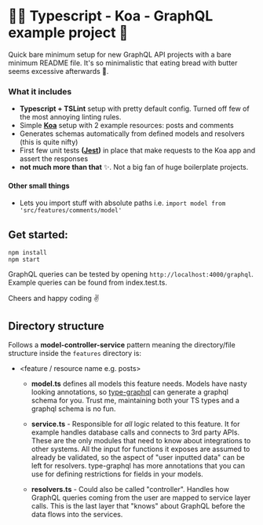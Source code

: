 # 💁‍♂️ Typescript - Koa - GraphQL example project  🎉

Quick bare minimum setup for new GraphQL API projects with a bare minimum README file. It's so minimalistic that eating bread with butter seems excessive afterwards 🍞.

### What it includes

- **Typescript + TSLint** setup with pretty default config. Turned off few of the most annoying linting rules.
- Simple **[Koa](https://koajs.com/)** setup with 2 example resources: posts and comments
- Generates schemas automatically from defined models and resolvers (this is quite nifty)
- First few unit tests **([Jest](https://jestjs.io/))** in place that make requests to the Koa app and assert the responses
- **not much more than that** ✨. Not a big fan of huge boilerplate projects.

#### Other small things

- Lets you import stuff with absolute paths i.e. `import model from 'src/features/comments/model'` 

## Get started:

```
npm install
npm start
```

GraphQL queries can be tested by opening `http://localhost:4000/graphql`. Example queries can be found from index.test.ts.

Cheers and happy coding ✌️

## Directory structure

Follows a **model-controller-service** pattern meaning the directory/file structure inside the `features` directory is:

- <feature / resource name e.g. posts>

  - **model.ts** defines all models this feature needs. Models have nasty looking annotations, so [type-graphql](https://github.com/19majkel94/type-graphql) can generate a graphql schema for you. Trust me, maintaining both your TS types and a graphql schema is no fun.

  - **service.ts** - Responsible for _all_ logic related to this feature. It for example handles database calls and connects to 3rd party APIs. These are the only modules that need to know about integrations to other systems. All the input for functions it exposes are assumed to already be validated, so the aspect of "user inputted data" can be left for resolvers. type-graphql has more annotations that you can use for defining restrictions for fields in your models.

  - **resolvers.ts** - Could also be called "controller". Handles how GraphQL queries coming from the user are mapped to service layer calls. This is the last layer that "knows" about GraphQL before the data flows into the services.

